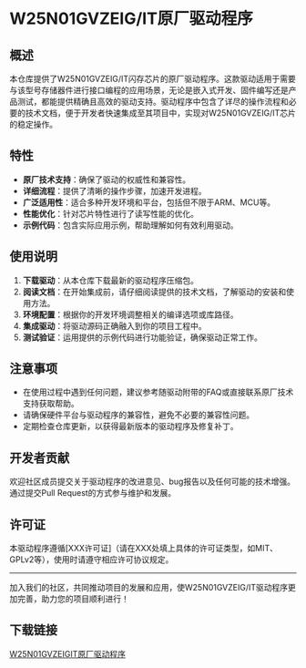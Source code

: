 # W25N01GVZEIG/IT原厂驱动程序

## 概述
本仓库提供了W25N01GVZEIG/IT闪存芯片的原厂驱动程序。这款驱动适用于需要与该型号存储器件进行接口编程的应用场景，无论是嵌入式开发、固件编写还是产品测试，都能提供精确且高效的驱动支持。驱动程序中包含了详尽的操作流程和必要的技术文档，便于开发者快速集成至其项目中，实现对W25N01GVZEIG/IT芯片的稳定操作。

## 特性
- **原厂技术支持**：确保了驱动的权威性和兼容性。
- **详细流程**：提供了清晰的操作步骤，加速开发进程。
- **广泛适用性**：适合多种开发环境和平台，包括但不限于ARM、MCU等。
- **性能优化**：针对芯片特性进行了读写性能的优化。
- **示例代码**：包含实际应用示例，帮助理解如何有效利用驱动。

## 使用说明
1. **下载驱动**：从本仓库下载最新的驱动程序压缩包。
2. **阅读文档**：在开始集成前，请仔细阅读提供的技术文档，了解驱动的安装和使用方法。
3. **环境配置**：根据你的开发环境调整相关的编译选项或库路径。
4. **集成驱动**：将驱动源码正确融入到你的项目工程中。
5. **测试验证**：运用提供的示例代码进行功能验证，确保驱动正常工作。

## 注意事项
- 在使用过程中遇到任何问题，建议参考随驱动附带的FAQ或直接联系原厂技术支持获取帮助。
- 请确保硬件平台与驱动程序的兼容性，避免不必要的兼容性问题。
- 定期检查仓库更新，以获得最新版本的驱动程序及修复补丁。

## 开发者贡献
欢迎社区成员提交关于驱动程序的改进意见、bug报告以及任何可能的技术增强。通过提交Pull Request的方式参与维护和发展。

## 许可证
本驱动程序遵循[XXX许可证]（请在XXX处填上具体的许可证类型，如MIT、GPLv2等），使用时请遵守相应许可协议规定。

---

加入我们的社区，共同推动项目的发展和应用，使W25N01GVZEIG/IT驱动程序更加完善，助力您的项目顺利进行！

## 下载链接

[W25N01GVZEIGIT原厂驱动程序](https://pan.quark.cn/s/f326c76d419a)